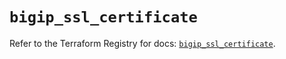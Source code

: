 # `bigip_ssl_certificate`

Refer to the Terraform Registry for docs: [`bigip_ssl_certificate`](https://registry.terraform.io/providers/f5networks/bigip/1.24.1/docs/resources/ssl_certificate).
